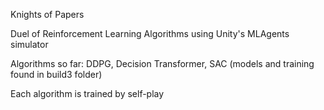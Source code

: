 Knights of Papers

Duel of Reinforcement Learning Algorithms using Unity's MLAgents simulator

Algorithms so far: DDPG, Decision Transformer, SAC
(models and training found in build3 folder)

Each algorithm is trained by self-play 
